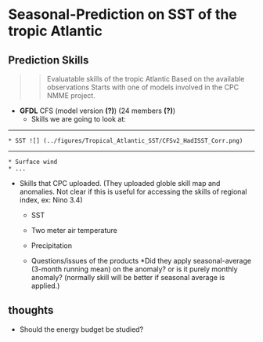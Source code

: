 # Seasonal-Prediction on SST of the tropic Atlantic 

## Prediction Skills
>> Evaluatable skills of the tropic Atlantic
>> Based on the available observations
>> Starts with one of models involved in the CPC NMME project.
 
* __GFDL__ CFS (model version __(?)__) (24 members __(?)__)
  * Skills we are going to look at:
 
- - -

    * SST ![] (../figures/Tropical_Atlantic_SST/CFSv2_HadISST_Corr.png)

- - -

    * Surface wind
    * ...
  * Skills that CPC uploaded. (They uploaded globle skill map and anomalies. Not clear if this is useful for accessing the skills of regional index, ex: Nino 3.4)
    * SST
    * Two meter air temperature
    * Precipitation 

    * Questions/issues of the products
      *Did they apply seasonal-average (3-month running mean) on the anomaly?
or is it purely monthly anomaly? (normally skill will be better if seasonal average is applied.)


## thoughts
  * Should the energy budget be studied? 


